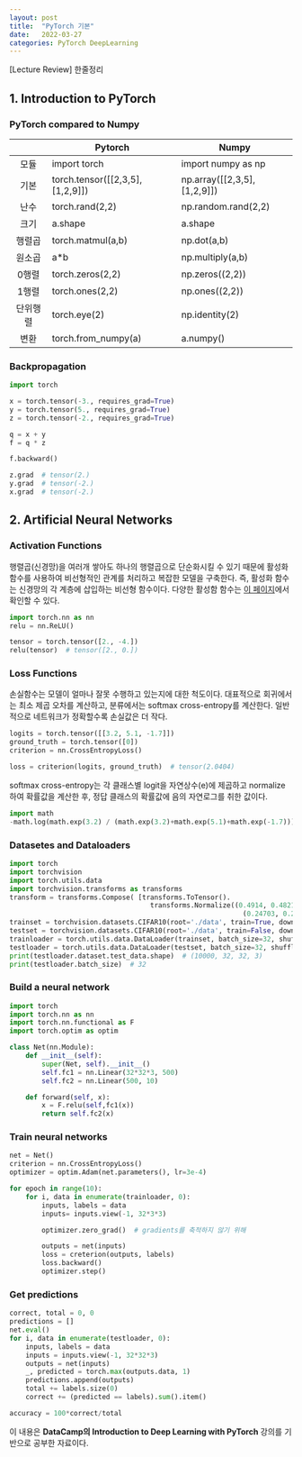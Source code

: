 ```yaml
---
layout: post
title:  "PyTorch 기본"
date:   2022-03-27 
categories: PyTorch DeepLearning 
---
```

[Lecture Review] 한줄정리

## 1. Introduction to PyTorch

### PyTorch compared to Numpy
|| Pytorch | Numpy |
|:---:|---|---|
|모듈|import torch|import numpy as np|
|기본|torch.tensor([[2,3,5],[1,2,9]])|np.array([[2,3,5],[1,2,9]])|
|난수|torch.rand(2,2)|np.random.rand(2,2)|
|크기|a.shape|a.shape|
|행렬곱|torch.matmul(a,b)|np.dot(a,b)|
|원소곱|a*b|np.multiply(a,b)|
|0행렬|torch.zeros(2,2)|np.zeros((2,2))|
|1행렬|torch.ones(2,2)|np.ones((2,2))|
|단위행렬|torch.eye(2)|np.identity(2)|
|변환|torch.from_numpy(a)|a.numpy()|

### Backpropagation
```python
import torch

x = torch.tensor(-3., requires_grad=True)
y = torch.tensor(5., requires_grad=True)
z = torch.tensor(-2., requires_grad=True)

q = x + y
f = q * z

f.backward()

z.grad  # tensor(2.)
y.grad  # tensor(-2.)
x.grad  # tensor(-2.)
```


## 2. Artificial Neural Networks

### Activation Functions
행렬곱(신경망)을 여러개 쌓아도 하나의 행렬곱으로 단순화시킬 수 있기 때문에 활성화 함수를 사용하여 비선형적인 관계를 처리하고 복잡한 모델을 구축한다. 즉, 활성화 함수는 신경망의 각 계층에 삽입하는 비선형 함수이다. 다양한 활성함 함수는 [이 페이지](https://mmminji.github.io/ann/perceptron/backpropagation/activationfunction/batchnormalization/dropout/2021/06/22/%EC%84%A0%ED%86%B5%EB%A8%B812%EC%9E%A5.html)에서 확인할 수 있다.
```python
import torch.nn as nn
relu = nn.ReLU()

tensor = torch.tensor([2., -4.])
relu(tensor)  # tensor([2., 0.])
```

### Loss Functions
손실함수는 모델이 얼마나 잘못 수행하고 있는지에 대한 척도이다. 대표적으로 회귀에서는 최소 제곱 오차를 계산하고, 분류에서는 softmax cross-entropy를 계산한다. 일반적으로 네트워크가 정확할수록 손실값은 더 작다.
```python
logits = torch.tensor([[3.2, 5.1, -1.7]])
ground_truth = torch.tensor([0])
criterion = nn.CrossEntropyLoss()

loss = criterion(logits, ground_truth)  # tensor(2.0404)
```
softmax cross-entropy는 각 클래스별 logit을 자연상수(e)에 제곱하고 normalize하여 확률값을 계산한 후, 정답 클래스의 확률값에 음의 자연로그를 취한 값이다.
```python
import math
-math.log(math.exp(3.2) / (math.exp(3.2)+math.exp(5.1)+math.exp(-1.7)))  # 2.0404
```

### Datasetes and Dataloaders
```python
import torch
import torchvision
import torch.utils.data
import torchvision.transforms as transforms
transform = transforms.Compose( [transforms.ToTensor().
                                   transforms.Normalize((0.4914, 0.48216, 0.44653),
                                                          (0.24703, 0.24349, 0.26159))])
trainset = torchvision.datasets.CIFAR10(root='./data', train=True, download=True, transform=transform)
testset = torchvision.datasets.CIFAR10(root='./data', train=False, download=True, transform=transform)
trainloader = torch.utils.data.DataLoader(trainset, batch_size=32, shuffle=True, num_workers=4)
testloader = torch.utils.data.DataLoader(testset, batch_size=32, shuffle=False, num_workers=4)
print(testloader.dataset.test_data.shape)  # (10000, 32, 32, 3)
print(testloader.batch_size)  # 32
```

### Build a neural network
```python
import torch
import torch.nn as nn
import torch.nn.functional as F
import torch.optim as optim

class Net(nn.Module):
    def __init__(self):
        super(Net, self).__init__()
        self.fc1 = nn.Linear(32*32*3, 500)
        self.fc2 = nn.Linear(500, 10)

    def forward(self, x):
        x = F.relu(self,fc1(x))
        return self.fc2(x)
```

### Train neural networks
```python
net = Net()
criterion = nn.CrossEntropyLoss()
optimizer = optim.Adam(net.parameters(), lr=3e-4)

for epoch in range(10):
    for i, data in enumerate(trainloader, 0):
        inputs, labels = data
        inputs= inputs.view(-1, 32*3*3)

        optimizer.zero_grad()  # gradients를 축적하지 않기 위해

        outputs = net(inputs)
        loss = creterion(outputs, labels)
        loss.backward()
        optimizer.step()
```

### Get predictions
```python
correct, total = 0, 0
predictions = []
net.eval()
for i, data in enumerate(testloader, 0):
    inputs, labels = data
    inputs = inputs.view(-1, 32*32*3)
    outputs = net(inputs)
    _, predicted = torch.max(outputs.data, 1)
    predictions.append(outputs)
    total += labels.size(0)
    correct += (predicted == labels).sum().item()

accuracy = 100*correct/total
```



이 내용은 **DataCamp의 Introduction to Deep Learning with PyTorch** 강의를 기반으로 공부한 자료이다.